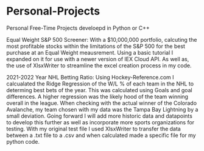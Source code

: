# Personal-Projects
Personal Free-Time Projects develoepd in Python or C++


Equal Weight S&P 500 Screener:
With a $10,000,000 portfolio, calcuting the most profitable stocks within the limitations of the S&P 500 for the best purchase at an Equal Weight meausrement. Using a basic tutorial I expanded on it for use with a newer version of IEX Cloud API. As well as, the use of XlsxWriter to streamline the excel creation process in my code. 

2021-2022 Year NHL Betting Ratio:
Using Hockey-Reference.com I calcualated the Ridge Regression of the W/L % of each team in the NHL to determing best bets of the year. This was calculated using Goals and goal differences. A higher regression was the likely hood of the team winning overall in the league. When checking with the actual winner of the Colorado Avalanche, my team chosen with my data was the Tampa Bay Lightning by a small deviation. Going forward I will add more historic data and datapoints to develop this further as well as incorporate more sports organizations for testing. With my original test file I used XlsxWriter to transfer the data between a .txt file to a .csv and when calculated made a specific file for my python code. 
